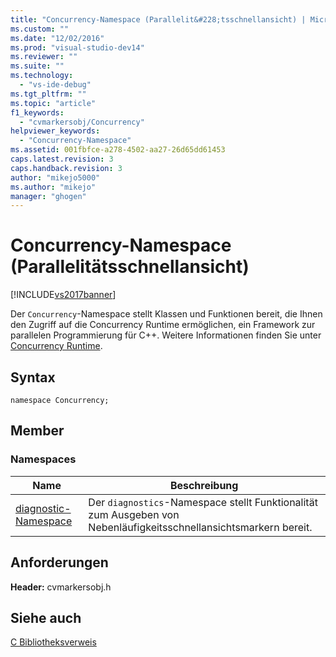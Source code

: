 ```yaml
---
title: "Concurrency-Namespace (Parallelit&#228;tsschnellansicht) | Microsoft Docs"
ms.custom: ""
ms.date: "12/02/2016"
ms.prod: "visual-studio-dev14"
ms.reviewer: ""
ms.suite: ""
ms.technology: 
  - "vs-ide-debug"
ms.tgt_pltfrm: ""
ms.topic: "article"
f1_keywords: 
  - "cvmarkersobj/Concurrency"
helpviewer_keywords: 
  - "Concurrency-Namespace"
ms.assetid: 001fbfce-a278-4502-aa27-26d65dd61453
caps.latest.revision: 3
caps.handback.revision: 3
author: "mikejo5000"
ms.author: "mikejo"
manager: "ghogen"
---
```

# Concurrency-Namespace (Parallelit&#228;tsschnellansicht)
[!INCLUDE[vs2017banner](../code-quality/includes/vs2017banner.md)]

Der `Concurrency`\-Namespace stellt Klassen und Funktionen bereit, die Ihnen den Zugriff auf die Concurrency Runtime ermöglichen, ein Framework zur parallelen Programmierung für C\+\+.  Weitere Informationen finden Sie unter [Concurrency Runtime](/visual-cpp/parallel/concrt/concurrency-runtime).  
  
## Syntax  
  
```  
namespace Concurrency;  
```  
  
## Member  
  
### Namespaces  
  
|Name|**Beschreibung**|  
|----------|----------------------|  
|[diagnostic\-Namespace](../profiling/diagnostic-namespace.md)|Der `diagnostics`\-Namespace stellt Funktionalität zum Ausgeben von Nebenläufigkeitsschnellansichtsmarkern bereit.|  
  
## Anforderungen  
 **Header:**  cvmarkersobj.h  
  
## Siehe auch  
 [C Bibliotheksverweis](../profiling/c-library-reference.md)